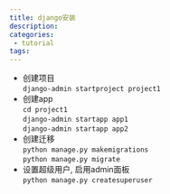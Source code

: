 ```yaml
---
title: django安装
description:
categories:
 - tutorial
tags:
---
```


- 创建项目  
  `django-admin startproject project1`
- 创建app  
  `cd project1`  
  `django-admin startapp app1`  
  `django-admin startapp app2`
- 创建迁移  
  `python manage.py makemigrations`  
  `python manage.py migrate`
- 设置超级用户, 启用admin面板  
  `python manage.py createsuperuser`
